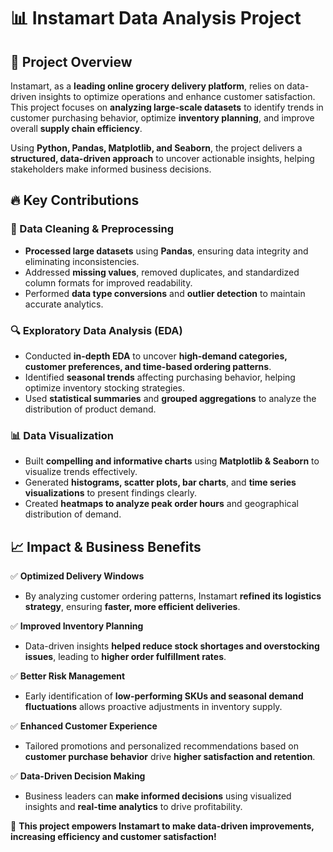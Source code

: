 # 📊 Instamart Data Analysis Project  

## 🚀 Project Overview  
Instamart, as a **leading online grocery delivery platform**, relies on data-driven insights to optimize operations and enhance customer satisfaction. This project focuses on **analyzing large-scale datasets** to identify trends in customer purchasing behavior, optimize **inventory planning**, and improve overall **supply chain efficiency**.  

Using **Python, Pandas, Matplotlib, and Seaborn**, the project delivers a **structured, data-driven approach** to uncover actionable insights, helping stakeholders make informed business decisions.  

## 🔥 Key Contributions  

### 🧹 Data Cleaning & Preprocessing  
- **Processed large datasets** using **Pandas**, ensuring data integrity and eliminating inconsistencies.  
- Addressed **missing values**, removed duplicates, and standardized column formats for improved readability.  
- Performed **data type conversions** and **outlier detection** to maintain accurate analytics.  

### 🔍 Exploratory Data Analysis (EDA)  
- Conducted **in-depth EDA** to uncover **high-demand categories, customer preferences, and time-based ordering patterns**.  
- Identified **seasonal trends** affecting purchasing behavior, helping optimize inventory stocking strategies.  
- Used **statistical summaries** and **grouped aggregations** to analyze the distribution of product demand.  

### 📊 Data Visualization  
- Built **compelling and informative charts** using **Matplotlib & Seaborn** to visualize trends effectively.  
- Generated **histograms, scatter plots, bar charts**, and **time series visualizations** to present findings clearly.  
- Created **heatmaps to analyze peak order hours** and geographical distribution of demand.  
  

## 📈 Impact & Business Benefits  

✅ **Optimized Delivery Windows**  
- By analyzing customer ordering patterns, Instamart **refined its logistics strategy**, ensuring **faster, more efficient deliveries**.  

✅ **Improved Inventory Planning**  
- Data-driven insights **helped reduce stock shortages and overstocking issues**, leading to **higher order fulfillment rates**.  

✅ **Better Risk Management**  
- Early identification of **low-performing SKUs and seasonal demand fluctuations** allows proactive adjustments in inventory supply.  

✅ **Enhanced Customer Experience**  
- Tailored promotions and personalized recommendations based on **customer purchase behavior** drive **higher satisfaction and retention**.  

✅ **Data-Driven Decision Making**  
- Business leaders can **make informed decisions** using visualized insights and **real-time analytics** to drive profitability.  


🚀 **This project empowers Instamart to make data-driven improvements, increasing efficiency and customer satisfaction!**  
